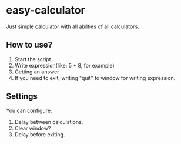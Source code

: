# easy-calculator
Just simple calculator with all abilties of all calculators.

## How to use?

 1. Start the script
 2. Write expression(like: 5 * 8, for example)
 3. Getting an answer
 4. If you need to exit, writing "quit" to window for writing expression.

## Settings

You can configure:
 1. Delay between calculations.
 2. Clear window?
 3. Delay before exiting.